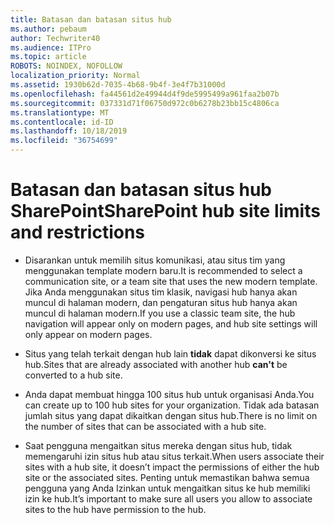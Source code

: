 ```yaml
---
title: Batasan dan batasan situs hub
ms.author: pebaum
author: Techwriter40
ms.audience: ITPro
ms.topic: article
ROBOTS: NOINDEX, NOFOLLOW
localization_priority: Normal
ms.assetid: 1930b62d-7035-4b68-9b4f-3e4f7b31000d
ms.openlocfilehash: fa44561d2e49944d4f9de5995499a961faa2b07b
ms.sourcegitcommit: 037331d71f06750d972c0b6278b23bb15c4806ca
ms.translationtype: MT
ms.contentlocale: id-ID
ms.lasthandoff: 10/18/2019
ms.locfileid: "36754699"
---
```

# <a name="sharepoint-hub-site-limits-and-restrictions"></a><span data-ttu-id="a399c-102">Batasan dan batasan situs hub SharePoint</span><span class="sxs-lookup"><span data-stu-id="a399c-102">SharePoint hub site limits and restrictions</span></span>

- <span data-ttu-id="a399c-103">Disarankan untuk memilih situs komunikasi, atau situs tim yang menggunakan template modern baru.</span><span class="sxs-lookup"><span data-stu-id="a399c-103">It is recommended to select a communication site, or a team site that uses the new modern template.</span></span> <span data-ttu-id="a399c-104">Jika Anda menggunakan situs tim klasik, navigasi hub hanya akan muncul di halaman modern, dan pengaturan situs hub hanya akan muncul di halaman modern.</span><span class="sxs-lookup"><span data-stu-id="a399c-104">If you use a classic team site, the hub navigation will appear only on modern pages, and hub site settings will only appear on modern pages.</span></span>

- <span data-ttu-id="a399c-105">Situs yang telah terkait dengan hub lain **tidak** dapat dikonversi ke situs hub.</span><span class="sxs-lookup"><span data-stu-id="a399c-105">Sites that are already associated with another hub **can't** be converted to a hub site.</span></span>

- <span data-ttu-id="a399c-106">Anda dapat membuat hingga 100 situs hub untuk organisasi Anda.</span><span class="sxs-lookup"><span data-stu-id="a399c-106">You can create up to 100 hub sites for your organization.</span></span> <span data-ttu-id="a399c-107">Tidak ada batasan jumlah situs yang dapat dikaitkan dengan situs hub.</span><span class="sxs-lookup"><span data-stu-id="a399c-107">There is no limit on the number of sites that can be associated with a hub site.</span></span>

- <span data-ttu-id="a399c-108">Saat pengguna mengaitkan situs mereka dengan situs hub, tidak memengaruhi izin situs hub atau situs terkait.</span><span class="sxs-lookup"><span data-stu-id="a399c-108">When users associate their sites with a hub site, it doesn’t impact the permissions of either the hub site or the associated sites.</span></span> <span data-ttu-id="a399c-109">Penting untuk memastikan bahwa semua pengguna yang Anda Izinkan untuk mengaitkan situs ke hub memiliki izin ke hub.</span><span class="sxs-lookup"><span data-stu-id="a399c-109">It’s important to make sure all users you allow to associate sites to the hub have permission to the hub.</span></span>

